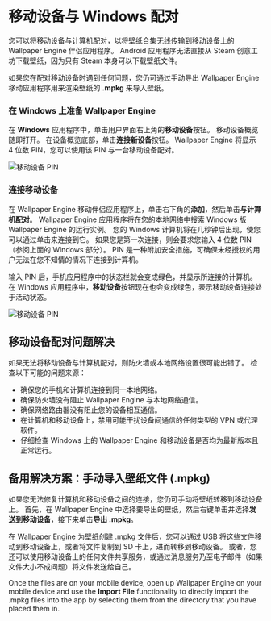 # 移动设备与 Windows 配对

您可以将移动设备与计算机配对，以将壁纸合集无线传输到移动设备上的 Wallpaper Engine 伴侣应用程序。 Android 应用程序无法直接从 Steam 创意工坊下载壁纸，因为只有 Steam 本身可以下载壁纸文件。

如果您在配对移动设备时遇到任何问题，您仍可通过手动导出 Wallpaper Engine 移动应用程序用来渲染壁纸的 **.mpkg** 来导入壁纸。

### 在 Windows 上准备 Wallpaper Engine

在 **Windows** 应用程序中，单击用户界面右上角的**移动设备**按钮。 移动设备概览随即打开。 在设备概览底部，单击**连接新设备**按钮。 Wallpaper Engine 将显示 4 位数 PIN，您可以使用该 PIN 与一台移动设备配对。

![移动设备 PIN](/img/faq/mobile_pin.gif)

### 连接移动设备

在 Wallpaper Engine 移动伴侣应用程序上，单击右下角的**添加**，然后单击**与计算机配对**。 Wallpaper Engine 应用程序将在您的本地网络中搜索 Windows 版 Wallpaper Engine 的运行实例。 您的 Windows 计算机将在几秒钟后出现，使您可以通过单击来连接到它。 如果您是第一次连接，则会要求您输入 4 位数 PIN（参阅上面的 Windows 部分）。 PIN 是一种附加安全措施，可确保未经授权的用户无法在您不知情的情况下连接到计算机。

输入 PIN 后，手机应用程序中的状态栏就会变成绿色，并显示所连接的计算机。 在 Windows 应用程序中，**移动设备**按钮现在也会变成绿色，表示移动设备连接处于活动状态。

![移动设备 PIN](/img/faq/mobile_pair.gif)

## 移动设备配对问题解决

如果无法将移动设备与计算机配对，则防火墙或本地网络设置很可能出错了。 检查以下可能的问题来源：

* 确保您的手机和计算机连接到同一本地网络。
* 确保防火墙没有阻止 Wallpaper Engine 与本地网络通信。
* 确保网络路由器没有阻止您的设备相互通信。
* 在计算机和移动设备上，禁用可能干扰设备间通信的任何类型的 VPN 或代理软件。
* 仔细检查 Windows 上的 Wallpaper Engine 和移动设备是否均为最新版本且正常运行。

## 备用解决方案：手动导入壁纸文件 (.mpkg)

如果您无法修复计算机和移动设备之间的连接，您仍可手动将壁纸转移到移动设备上。 首先，在 Wallpaper Engine 中选择要导出的壁纸，然后右键单击并选择**发送到移动设备**，接下来单击**导出 .mpkg**。

在 Wallpaper Engine 为壁纸创建 .mpkg 文件后，您可以通过 USB 将这些文件移动到移动设备上，或者将文件复制到 SD 卡上，进而转移到移动设备。 或者，您还可以使用移动设备上的任何文件共享服务，或通过消息服务乃至电子邮件（如果文件大小不成问题）将文件发送给自己。

Once the files are on your mobile device, open up Wallpaper Engine on your mobile device and use the **Import File** functionality to directly import the .mpkg files into the app by selecting them from the directory that you have placed them in.